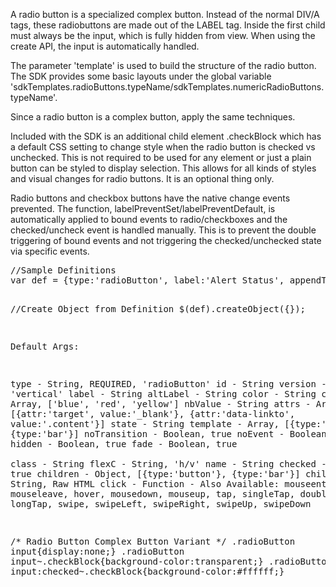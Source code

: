 <div class="description">
<p>A radio button is a specialized complex button.   Instead of the normal DIV/A tags, these radiobuttons are made out of the LABEL tag.  Inside the first child must always be the input, which is fully hidden from view.  When using the create API, the input is automatically handled.</p>

<p>The parameter 'template' is used to build the structure of the radio button.  The SDK provides some basic layouts under the global variable 'sdkTemplates.radioButtons.typeName/sdkTemplates.numericRadioButtons.typeName'.</p>

<p>Since a radio button is a complex button, apply the same techniques.</p>

<p>Included with the SDK is an additional child element .checkBlock which has a default CSS setting to change style when the radio button is checked vs unchecked.  This is not required to be used for any element or just a plain button can be styled to display selection.  This allows for all kinds of styles and visual changes for radio buttons.  It is an optional thing  only.</p>

<p>Radio buttons and checkbox buttons have the native change events prevented.  The function, labelPreventSet/labelPreventDefault, is automatically applied to bound events to radio/checkboxes and the checked/uncheck event is handled manually.  This is to prevent the double triggering of bound events and not triggering the checked/unchecked state via specific events.</p>

</div>
<pre class="code hidden">
//Sample Definitions
var def = {type:'radioButton', label:'Alert Status', appendTo:'body',  name:'sampleRadio', template:sdkTemplates.complexButton.typeA}

//Create Object from Definition
$(def).createObject({});
 
Default Args:

 type			- String, REQUIRED, 'radioButton'
 id			- String
 version		- String, 'vertical'
 label			- String
 altLabel		- String
 color			- String
 colors			- Array, ['blue', 'red', 'yellow']
 nbValue		- String
 attrs			- Array, [{attr:'target', value:'_blank'}, {attr:'data-linkto', value:'.content'}]
 state			- String
 template		- Array, [{type:'button'}, {type:'bar'}]
 noTransition	        - Boolean, true
 noEvent		- Boolean, true
 hidden			- Boolean, true
 fade			- Boolean, true			
 class			- String
 flexC			- String, 'h/v'
 name			- String
 checked		- Boolean, true
 children		- Object, [{type:'button'}, {type:'bar'}]
 children		- String, Raw HTML
 click			- Function
 			- Also Available: mouseenter, mouseleave, hover, mousedown, mouseup, tap, singleTap, doubleTap, longTap, swipe, swipeLeft, swipeRight, swipeUp, swipeDown


/* Radio Button Complex Button Variant */
.radioButton input{display:none;}
.radioButton input~.checkBlock{background-color:transparent;}
.radioButton input:checked~.checkBlock{background-color:#ffffff;}

</pre>